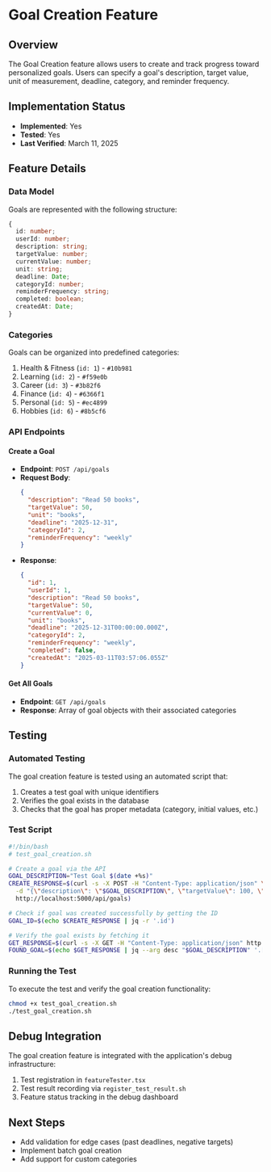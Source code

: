 # Goal Creation Feature

## Overview
The Goal Creation feature allows users to create and track progress toward personalized goals. Users can specify a goal's description, target value, unit of measurement, deadline, category, and reminder frequency.

## Implementation Status
- **Implemented**: Yes
- **Tested**: Yes
- **Last Verified**: March 11, 2025

## Feature Details

### Data Model
Goals are represented with the following structure:
```typescript
{
  id: number;
  userId: number;
  description: string;
  targetValue: number;
  currentValue: number;
  unit: string;
  deadline: Date;
  categoryId: number;
  reminderFrequency: string;
  completed: boolean;
  createdAt: Date;
}
```

### Categories
Goals can be organized into predefined categories:
1. Health & Fitness (`id: 1`) - `#10b981`
2. Learning (`id: 2`) - `#f59e0b`
3. Career (`id: 3`) - `#3b82f6`
4. Finance (`id: 4`) - `#6366f1`
5. Personal (`id: 5`) - `#ec4899`
6. Hobbies (`id: 6`) - `#8b5cf6`

### API Endpoints

#### Create a Goal
- **Endpoint**: `POST /api/goals`
- **Request Body**:
  ```json
  {
    "description": "Read 50 books",
    "targetValue": 50,
    "unit": "books",
    "deadline": "2025-12-31",
    "categoryId": 2,
    "reminderFrequency": "weekly"
  }
  ```
- **Response**:
  ```json
  {
    "id": 1,
    "userId": 1,
    "description": "Read 50 books",
    "targetValue": 50,
    "currentValue": 0,
    "unit": "books",
    "deadline": "2025-12-31T00:00:00.000Z",
    "categoryId": 2,
    "reminderFrequency": "weekly",
    "completed": false,
    "createdAt": "2025-03-11T03:57:06.055Z"
  }
  ```

#### Get All Goals
- **Endpoint**: `GET /api/goals`
- **Response**: Array of goal objects with their associated categories

## Testing

### Automated Testing
The goal creation feature is tested using an automated script that:
1. Creates a test goal with unique identifiers
2. Verifies the goal exists in the database
3. Checks that the goal has proper metadata (category, initial values, etc.)

### Test Script
```bash
#!/bin/bash
# test_goal_creation.sh

# Create a goal via the API
GOAL_DESCRIPTION="Test Goal $(date +%s)"
CREATE_RESPONSE=$(curl -s -X POST -H "Content-Type: application/json" \
  -d "{\"description\": \"$GOAL_DESCRIPTION\", \"targetValue\": 100, \"unit\": \"pages\", \"deadline\": \"2025-04-15\", \"categoryId\": 2, \"reminderFrequency\": \"weekly\"}" \
  http://localhost:5000/api/goals)

# Check if goal was created successfully by getting the ID
GOAL_ID=$(echo $CREATE_RESPONSE | jq -r '.id')

# Verify the goal exists by fetching it
GET_RESPONSE=$(curl -s -X GET -H "Content-Type: application/json" http://localhost:5000/api/goals)
FOUND_GOAL=$(echo $GET_RESPONSE | jq --arg desc "$GOAL_DESCRIPTION" '.[] | select(.description==$desc)')
```

### Running the Test
To execute the test and verify the goal creation functionality:
```bash
chmod +x test_goal_creation.sh
./test_goal_creation.sh
```

## Debug Integration
The goal creation feature is integrated with the application's debug infrastructure:

1. Test registration in `featureTester.tsx`
2. Test result recording via `register_test_result.sh`
3. Feature status tracking in the debug dashboard

## Next Steps
- Add validation for edge cases (past deadlines, negative targets)
- Implement batch goal creation
- Add support for custom categories